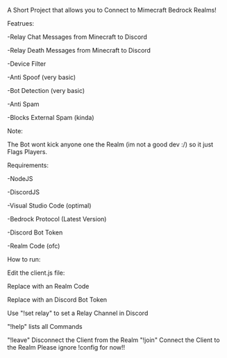 A Short Project that allows you to Connect to Mimecraft Bedrock Realms!

Featrues:

-Relay Chat Messages from Minecraft to Discord

-Relay Death Messages from Minecraft to Discord

-Device Filter

-Anti Spoof (very basic)

-Bot Detection (very basic)

-Anti Spam 

-Blocks External Spam (kinda)

Note: 

The Bot wont kick anyone one the Realm (im not a good dev :/) so it just Flags Players.

Requirements:

-NodeJS

-DiscordJS

-Visual Studio Code (optimal)

-Bedrock Protocol (Latest Version)

-Discord Bot Token

-Realm Code (ofc)

How to run:

Edit the client.js file:

Replace <realm-code> with an Realm Code

Replace <bot-token> with an Discord Bot Token

Use "!set relay" to set a Relay Channel in Discord

"!help" lists all Commands

"!leave" Disconnect the Client from the Realm
"!join" Connect the Client to the Realm
Please ignore !config for now!!
